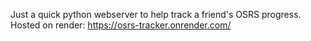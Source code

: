 Just a quick python webserver to help track a friend's OSRS progress.
Hosted on render:
https://osrs-tracker.onrender.com/
